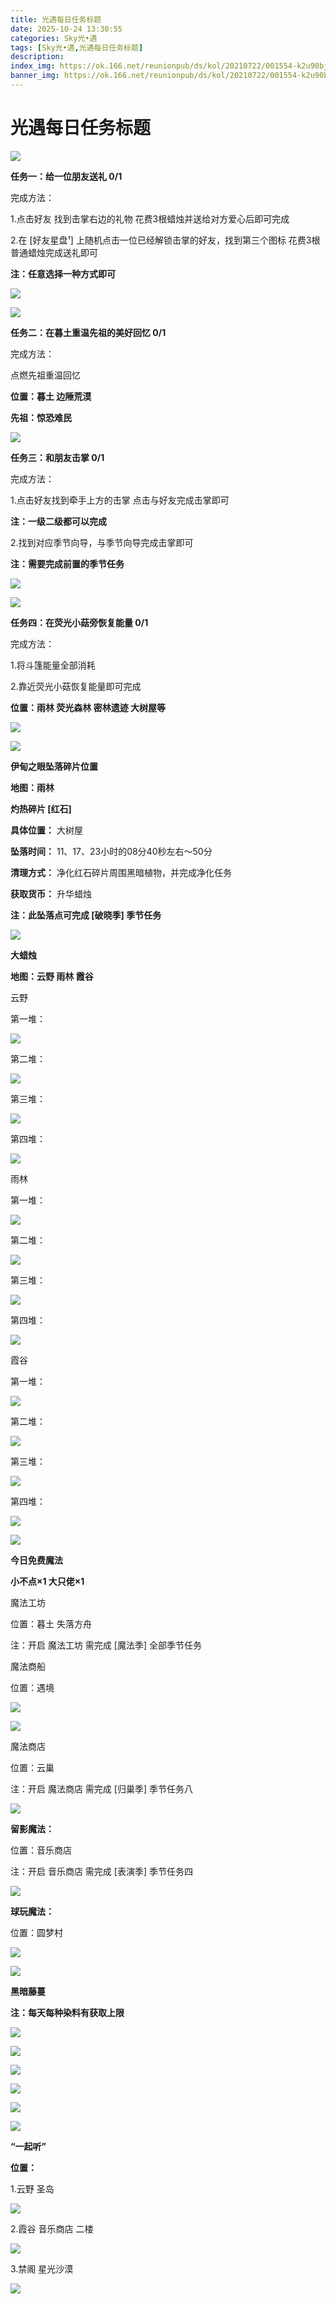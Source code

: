```yaml
---
title: 光遇每日任务标题
date: 2025-10-24 13:30:55
categories: Sky光•遇
tags: [Sky光•遇,光遇每日任务标题]
description: 
index_img: https://ok.166.net/reunionpub/ds/kol/20210722/001554-k2u90bj7ay.png?imageView&thumbnail=600x0&type=jpg
banner_img: https://ok.166.net/reunionpub/ds/kol/20210722/001554-k2u90bj7ay.png?imageView&thumbnail=600x0&type=jpg
---
```

# 光遇每日任务标题
![](https://img.166.net/reunionpub/1_kol_20251023_072711cf0eaa152163fbfdc1721dd0a9.png)

**任务一：给一位朋友送礼 0/1**

完成方法：

1.点击好友 找到击掌右边的礼物 花费3根蜡烛并送给对方爱心后即可完成

2.在 [好友星盘¹] 上随机点击一位已经解锁击掌的好友，找到第三个图标 花费3根普通蜡烛完成送礼即可

 **注：任意选择一种方式即可**

![](https://img.166.net/reunionpub/1_kol_20250701_62240139969f4d5b974e9ad0a4e4cee4.png)

![](https://img.166.net/reunionpub/1_kol_20250701_69113785fc5c41cb891c497953b1c649.jpeg)

 **任务二：在暮土重温先祖的美好回忆 0/1**

完成方法：

点燃先祖重温回忆

 **位置：暮土 边陲荒漠**

 **先祖：惊恐难民**

![](https://img.166.net/reunionpub/1_kol_20251024_819ef7a717c84e35bc97a1ccca20aad7.png)

 **任务三：和朋友击掌 0/1**

完成方法：

1.点击好友找到牵手上方的击掌 点击与好友完成击掌即可

 **注：一级二级都可以完成**

2.找到对应季节向导，与季节向导完成击掌即可

 **注：需要完成前置的季节任务**

![](https://img.166.net/reunionpub/1_kol_20250728_3a65fc57db044bb6fa884270b2ac6ff5.jpeg)

![](https://img.166.net/reunionpub/1_kol_20250728_074e3e7222786c0e314f0a0aa18086c1.jpeg)

 **任务四：在荧光小菇旁恢复能量 0/1**

完成方法：

1.将斗篷能量全部消耗

2.靠近荧光小菇恢复能量即可完成

 **位置：雨林 荧光森林 密林遗迹 大树屋等**

![](https://img.166.net/reunionpub/1_kol_20251020_e575be10af035b38b71465d8ebcf40ad.jpeg)

**![](https://img.166.net/reunionpub/ds/kol_server/20240717/003917-8p704dsqv9.png)**

 **伊甸之眼坠落碎片位置**

 **地图：雨林**

 **灼热碎片 [红石]**

 **具体位置：** 大树屋

 **坠落时间：** 11、17、23小时的08分40秒左右～50分

 **清理方式：** 净化红石碎片周围黑暗植物，并完成净化任务

 **获取货币：** 升华蜡烛

 **注：此坠落点可完成 [破晓季] 季节任务**

**![](https://img.166.net/reunionpub/ds/kol_server/20240717/003917-8p704dsqv9.png)**

 **大蜡烛**

 **地图：云野 雨林 霞谷**

云野

第一堆：

![](https://img.166.net/reunionpub/1_kol_20241107_83784c165dbf5a0baaf675d0bfbb918a.jpeg)

第二堆：

![](https://img.166.net/reunionpub/1_kol_20241107_0cfb11c954a849662f988a0969c28237.jpeg)

第三堆：

![](https://img.166.net/reunionpub/1_kol_20241107_8303949e3889844bee7c2988595d8e44.jpeg)

第四堆：

![](https://img.166.net/reunionpub/1_kol_20241107_bc482b5c8ee95083714bd94320d9045b.jpeg)

雨林

第一堆：

![](https://img.166.net/reunionpub/1_kol_20241107_1995c6999f2d58bf6281f328a6dfe5da.jpeg)

第二堆：

![](https://img.166.net/reunionpub/1_kol_20241107_e505bc4e6dc36338fb17a3626a4117d9.jpeg)

第三堆：

![](https://img.166.net/reunionpub/1_kol_20241107_85000b8c4b9af76f837fe69d7d3cc9ee.jpeg)

第四堆：

![](https://img.166.net/reunionpub/1_kol_20241107_4add5263bf55edd596edfb2411afd3bb.jpeg)

霞谷

第一堆：

![](https://img.166.net/reunionpub/1_kol_20241107_4d92d51da0b331c64d1d7487e2dbf70e.jpeg)

第二堆：

![](https://img.166.net/reunionpub/1_kol_20241107_fedf6a0cb07047ece6edc3521bb1b15e.jpeg)

第三堆：

![](https://img.166.net/reunionpub/1_kol_20241107_153088c2405a7f8d8a6889f91938118b.jpeg)

第四堆：

![](https://img.166.net/reunionpub/1_kol_20241107_86923df74d8ab53187a087cbe951064a.jpeg)

 **![](https://img.166.net/reunionpub/ds/kol/20231014/004048-gyt2imp830.png)**

 **今日免费魔法**

 **小不点×1 大只佬×1**

魔法工坊

位置：暮土 失落方舟

注：开启 魔法工坊 需完成 [魔法季] 全部季节任务

魔法商船

位置：遇境

![](https://img.166.net/reunionpub/ds/kol/20231014/004605-qmuiowanf4.png)

![](https://img.166.net/reunionpub/1_kol_20250627_461c45d0f3bb3bf77220b21fd5c7ea70.png)

魔法商店

位置：云巢

注：开启 魔法商店 需完成 [归巢季] 季节任务八

![](https://img.166.net/reunionpub/1_kol_20250627_4d6210bedd8ba2d38dafab2bf8eb96d2.png)

 **留影魔法：**

位置：音乐商店

注：开启 音乐商店 需完成 [表演季] 季节任务四

![](https://img.166.net/reunionpub/1_kol_20250706_dcdb776a8894455e40eb780e90bbb1aa.png)

 **球玩魔法：**

位置：圆梦村

![](https://img.166.net/reunionpub/1_kol_20241114_fe7f834ee8d5f2e2abc828a14fa10870.png)

![](https://img.166.net/reunionpub/ds/kol_server/20240717/003917-8p704dsqv9.png)

 **黑暗藤蔓**

 **注：每天每种染料有获取上限**

![](https://img.166.net/reunionpub/1_kol_20250121_14691ccced7771ffbe27d81267e2161f.jpeg)

![](https://img.166.net/reunionpub/1_kol_20250128_67c9bcfa670ee5c1912f9c7b3acbf1c7.jpeg)

![](https://img.166.net/reunionpub/1_kol_20250204_575af0a72e62030571755b89b16f4bef.jpeg)

![](https://img.166.net/reunionpub/1_kol_20250204_d12ae75c06b13aca78e27961da7f2322.jpeg)

![](https://img.166.net/reunionpub/1_kol_20250305_f33485f7a7fb521bb2cb1323b37ce2a7.png)

![](https://img.166.net/reunionpub/ds/kol_server/20240717/003917-8p704dsqv9.png)

 **“一起听”**

 **位置：**

1.云野 圣岛

![](https://img.166.net/reunionpub/1_kol_20241114_d3ab2a60b74e81a2f1ca25e32a872077.jpeg)

2.霞谷 音乐商店 二楼

![](https://img.166.net/reunionpub/1_kol_20241114_c847c1ccc28766421e8613dde03b97b5.jpeg)

3.禁阁 星光沙漠

![](https://img.166.net/reunionpub/1_kol_20241114_b3ef53b52de5968f0c39b6831ceed2e1.png)

